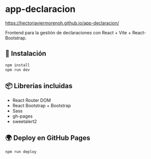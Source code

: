 # app-declaracion

https://hectorjaviermorenoh.github.io/app-declaracion/

Frontend para la gestión de declaraciones con React + Vite + React-Bootstrap.

## 🚀 Instalación
```sh
npm install
npm run dev
```

## 📦 Librerías incluidas
- React Router DOM
- React Bootstrap + Bootstrap
- Sass
- gh-pages
- sweetalert2


## 🌍 Deploy en GitHub Pages
```sh
npm run deploy
```

